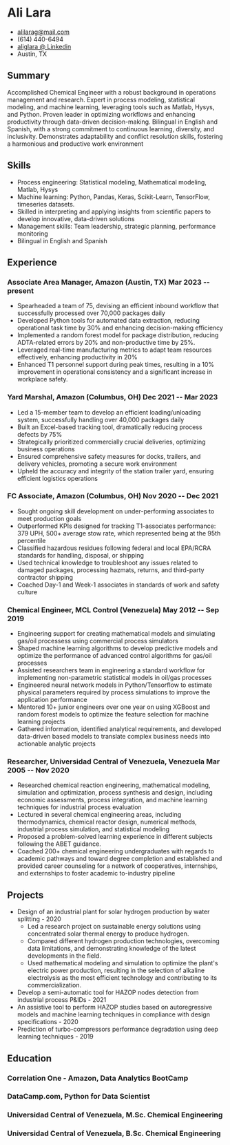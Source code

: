<!-- The (first) h1 will be used as the <title> of the HTML page -->
# Ali Lara

<!-- The unordered list immediately after the h1 will be formatted on a single
line. It is intended to be used for contact details -->
- <alilarag@mail.com>
- (614) 440-6494
- [aliglara @ Linkedin](https://www.linkedin.com/in/aliglara)
- Austin, TX

## Summary
<!-- The paragraph after the h1 and ul and before the first h2 is optional. It
is intended to be used for a short summary. -->
Accomplished Chemical Engineer with a robust background in operations management and research. Expert in process modeling, statistical modeling, and machine learning, leveraging tools such as Matlab, Hysys, and Python. Proven leader in optimizing workflows and enhancing productivity through data-driven decision-making. Bilingual in English and Spanish, with a strong commitment to continuous learning, diversity, and inclusivity. Demonstrates adaptability and conflict resolution skills, fostering a harmonious and productive work environment

## Skills

- Process engineering: Statistical modeling, Mathematical modeling, Matlab, Hysys
- Machine learning: Python, Pandas, Keras, Scikit-Learn, TensorFlow, timeseries datasets.
- Skilled in interpreting and applying insights from scientific papers to develop innovative, data-driven solutions
- Management skills: Team leadership, strategic planning, performance monitoring
- Bilingual in English and Spanish

## Experience

<!-- You have to wrap the "left" and "right" half of these headings in spans by
hand -->
### <span>Associate Area Manager, Amazon (Austin, TX)</span> <span>Mar 2023 -- present</span>

- Spearheaded a team of 75, devising an efficient inbound workflow that successfully processed over 70,000 packages daily
- Developed Python tools for automated data extraction, reducing operational task time by 30% and enhancing decision-making efficiency
- Implemented a random forest model for package distribution, reducing ADTA-related errors by 20% and non-productive time by 25%.
- Leveraged real-time manufacturing metrics to adapt team resources effectively, enhancing productivity in 20%
- Enhanced T1 personnel support during peak times, resulting in a 10% improvement in operational consistency and a significant increase in workplace safety.

### <span>Yard Marshal, Amazon (Columbus, OH)</span> <span>Dec 2021 -- Mar 2023</span>

- Led a 15-member team to develop an efficient loading/unloading system, successfully handling over 40,000 packages daily
- Built an Excel-based tracking tool, dramatically reducing process defects by 75%
- Strategically prioritized commercially crucial deliveries, optimizing business operations
- Ensured comprehensive safety measures for docks, trailers, and delivery vehicles, promoting a secure work environment
- Upheld the accuracy and integrity of the station trailer yard, ensuring efficient logistics operations

### <span>FC Associate, Amazon (Columbus, OH)</span> <span>Nov 2020 -- Dec 2021</span>

- Sought ongoing skill development on under-performing associates to meet production goals
- Outperformed KPIs designed for tracking T1-associates performance: 379 UPH, 500+ average stow rate, which represented being at the 95th percentile
- Classified hazardous residues following federal and local EPA/RCRA standards for handling, disposal, or shipping
- Used technical knowledge to troubleshoot any issues related to damaged packages, processing hazmats, returns, and third-party contractor shipping
- Coached Day-1 and Week-1 associates in standards of work and safety culture

### <span>Chemical Engineer, MCL Control (Venezuela)</span> <span>May 2012 -- Sep 2019</span>

<!-- Global movement of free coding clubs for young people. -->
- Engineering support for creating mathematical models and simulating gas/oil processess using commercial process simulators
- Shaped machine learning algorithms to develop predictive models and optimize the performance of advanced control algorithms for gas/oil processes
- Assisted researchers team in engineering a standard workflow for implementing non-parametric statistical models in oil/gas processes
- Engineered neural network models in Python/Tensorflow to estimate physical parameters required by process simulations to improve the application performance
- Mentored 10+ junior engineers over one year on using XGBoost and random forest models to optimize the feature selection for machine learning projects
- Gathered information, identified analytical requirements, and developed data-driven based models to translate complex business needs into actionable analytic projects

### <span>Researcher, Universidad Central of Venezuela, Venezuela</span> <span>Mar 2005 -- Nov 2020</span>

- Researched chemical reaction engineering, mathematical modeling, simulation and optimization, process synthesis and design, including economic assessments, process integration, and machine learning techniques for industrial process evaluation
- Lectured in several chemical engineering areas, including thermodynamics, chemical reactor design, numerical methods, industrial process simulation, and statistical modeling
- Proposed a problem-solved learning experience in different subjects following the ABET guidance.
- Coached 200+ chemical engineering undergraduates with regards to academic pathways and toward degree completion and established and provided career counseling for a network of cooperatives, internships, and externships to foster academic to-industry pipeline

## Projects

- Design of an industrial plant for solar hydrogen production by water splitting - 2020
  - Led a research project on sustainable energy solutions using concentrated solar thermal energy to produce hydrogen.
  - Compared different hydrogen production technologies, overcoming data limitations, and demonstrating knowledge of the latest developments in the field.
  - Used mathematical modeling and simulation to optimize the plant's electric power production, resulting in the selection of alkaline electrolysis as the most efficient technology and contributing to its commercialization.
- Develop a semi-automatic tool for HAZOP nodes detection from industrial process P&IDs - 2021
- An assistive tool to perform HAZOP studies based on autoregressive models and machine learning techniques in compliance with design specifications - 2020
- Prediction of turbo-compressors performance degradation using deep learning techniques - 2019

## Education

### <span>Correlation One - Amazon, Data Analytics BootCamp</span>

### <span>DataCamp.com, Python for Data Scientist</span>

### <span>Universidad Central of Venezuela, M.Sc. Chemical Engineering</span>

### <span>Universidad Central of Venezuela, B.Sc. Chemical Engineering</span>

<!-- - GPA 4.0
  - DB1101 - Basic SQL
  - CS2011 - Java Introduction -->